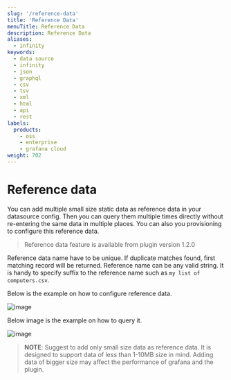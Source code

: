 ```yaml
---
slug: '/reference-data'
title: 'Reference Data'
menuTitle: Reference Data
description: Reference Data
aliases:
  - infinity
keywords:
  - data source
  - infinity
  - json
  - graphql
  - csv
  - tsv
  - xml
  - html
  - api
  - rest
labels:
  products:
    - oss
    - enterprise
    - grafana cloud
weight: 702
---
```


# Reference data

You can add multiple small size static data as reference data in your datasource config. Then you can query them multiple times directly without re-entering the same data in multiple places. You can also you provisioning to configure this reference data.

> Reference data feature is available from plugin version 1.2.0

Reference data name have to be unique. If duplicate matches found, first matching record will be returned. Reference name can be any valid string. It is handy to specify suffix to the reference name such as `my list of computers.csv`.

Below is the example on how to configure reference data.

![image](https://user-images.githubusercontent.com/153843/198975951-1642f55d-e2a8-4eab-ae18-b2f2a9d3fce1.png#center)

Below image is the example on how to query it.

![image](https://user-images.githubusercontent.com/153843/198976089-0736c591-2a53-4aac-a58f-00f3c92797f8.png#center)

> **NOTE**: Suggest to add only small size data as reference data. It is designed to support data of less than 1-10MB size in mind. Adding data of bigger size may affect the performance of grafana and the plugin.
